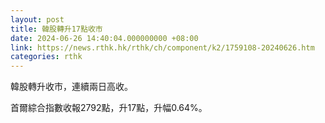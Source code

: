 ```yaml
---
layout: post
title: 韓股轉升17點收市
date: 2024-06-26 14:40:04.000000000 +08:00
link: https://news.rthk.hk/rthk/ch/component/k2/1759108-20240626.htm
categories: rthk
---
```


韓股轉升收市，連續兩日高收。

首爾綜合指數收報2792點，升17點，升幅0.64%。
